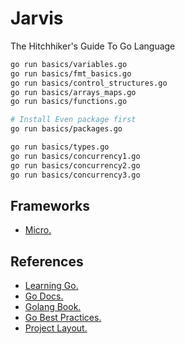 Jarvis
======

The Hitchhiker's Guide To Go Language

```bash
go run basics/variables.go
go run basics/fmt_basics.go
go run basics/control_structures.go
go run basics/arrays_maps.go
go run basics/functions.go

# Install Even package first
go run basics/packages.go

go run basics/types.go
go run basics/concurrency1.go
go run basics/concurrency2.go
go run basics/concurrency3.go
```


Frameworks
---------
- [Micro.](https://micro.mu/)


References
----------
- [Learning Go.](https://www.miek.nl/go)
- [Go Docs.](https://golang.org/doc/)
- [Golang Book.](https://www.golang-book.com/books/intro)
- [Go Best Practices.](https://peter.bourgon.org/go-best-practices-2016/)
- [Project Layout.](https://github.com/golang-standards/project-layout)
